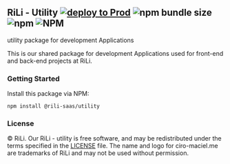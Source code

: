 ## RiLi - Utility [![deploy to Prod](https://github.com/rili-saas/utility/actions/workflows/toProd.yml/badge.svg)](https://github.com/rili-saas/utility/actions/workflows/toProd.yml) ![npm bundle size](https://img.shields.io/bundlephobia/minzip/@rili-saas/utility) ![npm](https://img.shields.io/npm/v/@rili-saas/utility) ![NPM](https://img.shields.io/npm/l/@rili-saas/utility)

utility package for development Applications

This is our shared package for development Applications used for front-end and back-end projects at RiLi.

### Getting Started

Install this package via NPM:

```
npm install @rili-saas/utility
```

### License

&copy; RiLi. Our RiLi - utility is free software, and may be redistributed under the terms specified in the [LICENSE](https://github.com/rili-saas/utility/blob/main/LICENSE) file. The name and logo for ciro-maciel.me are trademarks of RiLi and may not be used without permission.
